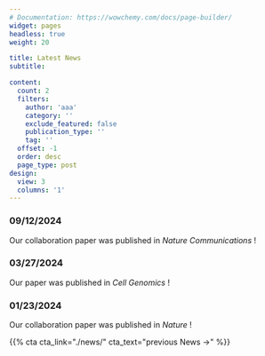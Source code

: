 ```yaml
---
# Documentation: https://wowchemy.com/docs/page-builder/
widget: pages
headless: true
weight: 20

title: Latest News
subtitle: 

content:
  count: 2
  filters:
    author: 'aaa'
    category: ''
    exclude_featured: false
    publication_type: ''
    tag: ''
  offset: -1
  order: desc
  page_type: post
design:
  view: 3
  columns: '1'
---
```


### 09/12/2024 
Our collaboration paper was published in *Nature Communications* !

### 03/27/2024 
Our paper was published in *Cell Genomics* !

### 01/23/2024 
Our collaboration paper was published in *Nature* !

{{% cta cta_link="./news/" cta_text="previous News →" %}}
<!-- 
### 12/09/2022 
We are excited that the Yu lab will be open in April 2023.
### 12/09/2022 
We are excited that the Yu lab will be open in April 2023.
### 12/09/2022 
We are excited that the Yu lab will be open in April 2023.
### 12/09/2022 
We are excited that the Yu lab will be open in April 2023.
[previous News]()

-->
